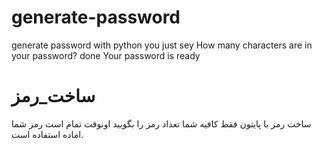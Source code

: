 # generate-password
generate password with python 
you just sey How many characters are in your password?
done Your password is ready

# ساخت_رمز
ساخت رمز با پایتون
فقط کافیه شما تعداد رمز را بگویید
اونوقت تمام است رمز شما اماده استفاده است.
